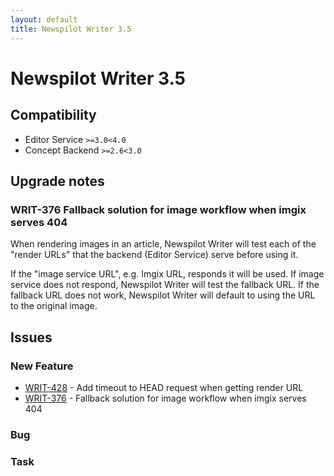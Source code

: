 ```yaml
---
layout: default
title: Newspilot Writer 3.5
---
```

<div class="jumbotron">
    <h1>Newspilot Writer 3.5</h1>    
    <h2>Compatibility</h2>
    <ul>
        <li>Editor Service <code>&gt;=3.0</code><code>&lt;4.0</code></li>
        <li>Concept Backend <code>&gt;=2.6</code><code>&lt;3.0</code></li>
    </ul>
</div>




## Upgrade notes  
      
### WRIT-376 Fallback solution for image workflow when imgix serves 404 
When rendering images in an article, Newspilot Writer will test each of the &#34;render URLs&#34; that the backend (Editor Service) serve before using it.

If the &#34;image service URL&#34;, e.g. Imgix URL, responds it will be used. If image service does not respond, Newspilot Writer will test the fallback URL. If the fallback URL does not work, Newspilot Writer will default to using the URL to the original image.         



## Issues  


### New Feature 

 * [WRIT-428](https://jira.infomaker.se/browse/WRIT-428) - Add timeout to HEAD request when getting render URL 
 * [WRIT-376](https://jira.infomaker.se/browse/WRIT-376) - Fallback solution for image workflow when imgix serves 404 


### Bug 



### Task 


